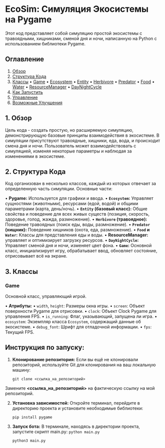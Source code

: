 # EcoSim: Симуляция Экосистемы на Pygame

Этот код представляет собой симуляцию простой экосистемы с травоядными, хищниками, сменой дня и ночи, написанную на Python с использованием библиотеки Pygame.

## Оглавление

1.  [Обзор](#обзор)
2.  [Структура Кода](#структура-кода)
3.  [Классы](#классы)
    •   [Game](#game)
    •   [Ecosystem](#ecosystem)
    •   [Entity](#entity)
    •   [Herbivore](#herbivore)
    •   [Predator](#predator)
    •   [Food](#food)
    •   [Water](#water)
    •   [ResourceManager](#resourcemanager)
    •   [DayNightCycle](#daynightcycle)
4.  [Как Запустить](#как-запустить)
5.  [Управление](#управление)
6.  [Возможные Улучшения](#возможные-улучшения)

## 1. Обзор

Цель кода - создать простую, но расширяемую симуляцию, демонстрирующую базовые принципы взаимодействия в экосистеме. В симуляции присутствуют травоядные, хищники, еда, вода, и происходит смена дня и ночи. Пользователь может взаимодействовать с симуляцией, изменяя некоторые параметры и наблюдая за изменениями в экосистеме.

## 2. Структура Кода

Код организован в несколько классов, каждый из которых отвечает за определенную часть симуляции. Основные части:

•   **Pygame:** Используется для графики и ввода.
•   **`Ecosystem`:** Управляет сущностями (животными), ресурсами (едой, водой) и общими параметрами (карта, день/ночь).
•   **`Entity` (базовый класс):** Общие свойства и поведение для всех живых существ (позиция, скорость, здоровье, голод, жажда, размножение).
•   **`Herbivore` (травоядное):**  Поведение травоядных (поиск еды, воды, размножение).
•   **`Predator` (хищник):** Поведение хищников (охота, еда, размножение).
•   **`Food` и `Water`:** Классы для представления еды и воды.
•   **ResourceManager:** управляет и оптимизирует загрузку ресурсов.
•   **`DayNightCycle`:** Управляет сменой дня и ночи, изменяет цвет фона.
•   **`Game`:**  Основной класс, инициализирует игру, обрабатывает ввод, обновляет состояние, отрисовывает всё на экране.

## 3. Классы

### Game

Основной класс, управляющий игрой.

•   **Атрибуты:**
    •   `width`, `height`: Размеры окна игры.
    •   `screen`: Объект поверхности Pygame для отрисовки.
    •   `clock`: Объект Clock Pygame для управления FPS.
    •   `is_running`: Флаг, указывающий, запущена ли игра.
    •   `ecosystem`: Экземпляр класса `Ecosystem`, содержащий данные об экосистеме.
    •   `debug_font`: Шрифт для отладочной информации.
    •   `fps`: Текущий FPS.

## Инструкция по запуску:

1.  **Клонирование репозитория:**
    Если вы ещё не клонировали репозиторий, используйте Git для клонирования на ваш локальную машину:
    ```
    git clone <ссылка_на_репозиторий>
    ```
    
Замените **<ссылка_на_репозиторий>** на фактическую ссылку на мой репозиторий.

2.  **Установка зависимостей:**
    Откройте терминал, перейдите в директорию проекта и установите необходимые библиотеки:
    ```
    pip install pygame
    ```
3.  **Запуск бота:**
    В терминале, находясь в директории проекта, запустите скрипт main.py:
    `python main.py`
    ```
    python3 main.py
    ```
